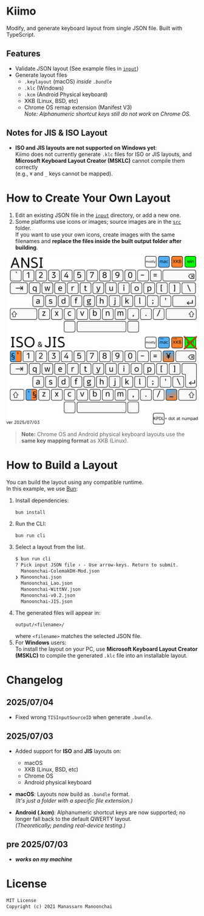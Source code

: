 # Kiimo

Modify, and generate keyboard layout from single JSON file. Built with TypeScript.

## Features

- Validate JSON layout (See example files in [`input`](./input))
- Generate layout files
  - `.keylayout` (macOS) *inside `.bundle`*
  - `.klc` (Windows)
  - `.kcm` (Android Physical keyboard)
  - XKB (Linux, BSD, etc)
  - Chrome OS remap extension (Manifest V3)  
    *Note: Alphanumeric shortcut keys still do not work on Chrome OS.*

## Notes for JIS & ISO Layout
- **ISO and JIS layouts are not supported on Windows yet**:  
  Kiimo does not currently generate `.klc` files for ISO or JIS layouts, and **Microsoft Keyboard Layout Creator (MSKLC)** cannot compile them correctly  
  (e.g., `¥` and `_` keys cannot be mapped).

# How to Create Your Own Layout

1. Edit an existing JSON file in the [`input`](./input) directory, or add a new one.
2. Some platforms use icons or images; source images are in the [`src`](./src) folder.  
   If you want to use your own icons, create images with the same filenames and **replace the files inside the built output folder after building**.

![key map](src/kiimo_layout.png)
> **Note:** Chrome OS and Android physical keyboard layouts use the **same key mapping format** as XKB (Linux).

# How to Build a Layout

You can build the layout using any compatible runtime.  
In this example, we use [Bun](https://bun.sh):

1. Install dependencies:
   ```
   bun install
   ```
2. Run the CLI:
   ```
   bun run cli
   ```
3. Select a layout from the list.  
   ```
   $ bun run cli
   ? Pick input JSON file › - Use arrow-keys. Return to submit.
     Manoonchai-ColemakDH-Mod.json
   ❯ Manoonchai.json
     Manoonchai_Lao.json
     Manoonchai-WittNV.json
     Manoonchai-v0.2.json
     Manoonchai-JIS.json
    ```
4. The generated files will appear in:
    ```
    output/<filename>/
    ```
    where `<filename>` matches the selected JSON file.
5. For **Windows** users:  
   To install the layout on your PC, use **Microsoft Keyboard Layout Creator (MSKLC)** to compile the generated `.klc` file into an installable layout.  

# Changelog

## 2025/07/04
- Fixed wrong `TISInputSourceID` when generate `.bundle`.

## 2025/07/03
- Added support for **ISO** and **JIS** layouts on:
  - macOS
  - XKB (Linux, BSD, etc)
  - Chrome OS
  - Android physical keyboard

- **macOS**: Layouts now build as `.bundle` format.  
   *(It's just a folder with a specific file extension.)*

- **Android (.kcm)**: Alphanumeric shortcut keys are now supported; no longer fall back to the default QWERTY layout.  
   *(Theoretically; pending real-device testing.)*

## pre 2025/07/03
- ***works on my machine***

# License
```
MIT License
Copyright (c) 2021 Manassarn Manoonchai
```